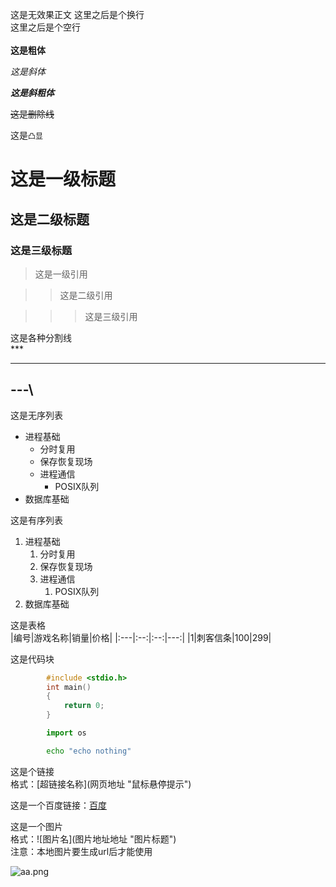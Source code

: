这是无效果正文
这里之后是个换行 <br>
这里之后是个空行
<br><br>
**这是粗体**

*这是斜体*

***这是斜粗体***

~~这是删除线~~

这是`凸显`

# 这是一级标题

## 这是二级标题

### 这是三级标题

> 这是一级引用

>> 这是二级引用

>>> 这是三级引用

这是各种分割线 <br>
\*\*\* <br>
*** 
\-\-\-\ <br>
---

这是无序列表 <br>
* 进程基础
	* 分时复用
	* 保存恢复现场
	* 进程通信
		* POSIX队列
* 数据库基础


这是有序列表 <br>
1. 进程基础
	1. 分时复用
	2. 保存恢复现场
	3. 进程通信
		1. POSIX队列
2. 数据库基础

这是表格 <br>
|编号|游戏名称|销量|价格|
|:---|:--:|:--:|---:|
|1|刺客信条|100|299|

这是代码块 <br>

```c
		#include <stdio.h>
		int main()
		{
			return 0;
		}
```

```python
		import os
```

```bash
		echo "echo nothing"
```

这是个链接 <br>
格式：\[超链接名称\]\(网页地址 \"鼠标悬停提示\"\) <br>

这是一个百度链接：[百度](https://www.baidu.com "点击进入")

这是一个图片 <br>
格式：\!\[图片名\]\(图片地址地址 \"图片标题\"\) <br>
注意：本地图片要生成url后才能使用 <br>

![aa.png](https://postimg.cc/zLYQfYYF "随便的截图")
